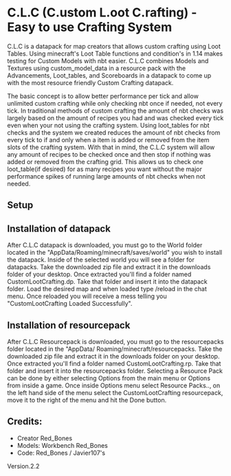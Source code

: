 
# C.L.C (C.ustom L.oot C.rafting) - Easy to use Crafting System
C.L.C is a datapack for map creators that allows custom crafting using Loot Tables. Using minecraft's Loot Table functions and condition's in 1.14 makes testing for Custom Models with nbt easier. C.L.C combines Models and Textures using custom_model_data in a resource pack with the Advancements, Loot_tables, and Scoreboards in a datapack to come up with the most resource friendly Custom Crafting datapack.

The basic concept is to allow better performance per tick and allow unlimited custom crafting while only checking nbt once if needed, not every tick. In traditional methods of custom crafting the amount of nbt checks was largely based on the amount of recipes you had and was checked every tick even when your not using the crafting system. Using loot_tables for nbt checks and the system we created reduces the amount of nbt checks from every tick to if and only when a item is added or removed from the item slots of the crafting system. With that in mind, the C.L.C system will allow any amount of recipes to be checked once and then stop if nothing was added or removed from the crafting grid. This allows us to check one loot_table(if desired) for as many recipes you want without the major performance spikes of running large amounts of nbt checks when not needed.


##                                        Setup
##  Installation of datapack
After C.L.C datapack is downloaded, you must go to the World folder located in the "AppData/Roaming/minecraft/saves/world" you wish to install the datapack. Inside of the selected world you will see a folder for datapacks. Take the downloaded zip file and extract it in the downloads folder of your desktop. Once extracted you'll find a folder named CustomLootCrafting.dp. Take that folder and insert it into the datapack folder. Load the desired map and when loaded type /reload in the chat menu. Once reloaded you will receive a mess telling you "CustomLootCrafting Loaded Successfully". 

##  Installation of resourcepack
After C.L.C Resourcepack is downloaded, you must go to the resourcepacks folder located in the "AppData/ Roaming/minecraft/resourcepacks. Take the downloaded zip file and extract it in the downloads folder on your desktop. Once extracted you'll find a folder named CustomLootCrafting.rp. Take that folder and insert it into the resourcepacks folder. Selecting a Resource Pack can be done by either selecting Options from the main menu or Options from inside a game. Once inside Options menu select Resource Packs.., on the left hand side of the menu select the CustomLootCrafting resourcepack, move it to the right of the menu and hit the Done button.






##  Credits:
- Creator Red_Bones
- Models: Workbench Red_Bones
- Code: Red_Bones / Javier107's

Version.2.2